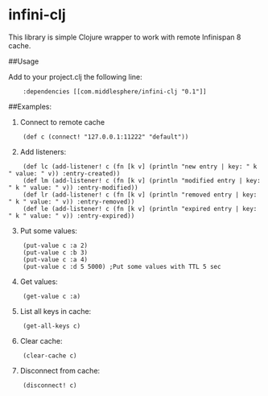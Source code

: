 # infini-clj

This library is simple Clojure wrapper to work with remote Infinispan 8 cache.

##Usage

Add to your project.clj the following line:
```
    :dependencies [[com.middlesphere/infini-clj "0.1"]]
```

##Examples:

1. Connect to remote cache
```
    (def c (connect! "127.0.0.1:11222" "default"))

```
2. Add listeners:
```
    (def lc (add-listener! c (fn [k v] (println "new entry | key: " k " value: " v)) :entry-created))
    (def lm (add-listener! c (fn [k v] (println "modified entry | key: " k " value: " v)) :entry-modified))
    (def lr (add-listener! c (fn [k v] (println "removed entry | key: " k " value: " v)) :entry-removed))
    (def le (add-listener! c (fn [k v] (println "expired entry | key: " k " value: " v)) :entry-expired))
```

3. Put some values:
```
    (put-value c :a 2)
    (put-value c :b 3)
    (put-value c :a 4)
    (put-value c :d 5 5000) ;Put some values with TTL 5 sec
```

4. Get values:
```
    (get-value c :a)
```
5. List all keys in cache:
```
    (get-all-keys c)
```

6. Clear cache:
```
    (clear-cache c)
```

7. Disconnect from cache:
```
    (disconnect! c)
```

